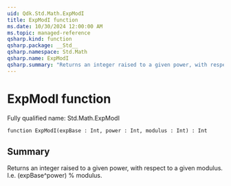 ```yaml
---
uid: Qdk.Std.Math.ExpModI
title: ExpModI function
ms.date: 10/30/2024 12:00:00 AM
ms.topic: managed-reference
qsharp.kind: function
qsharp.package: __Std__
qsharp.namespace: Std.Math
qsharp.name: ExpModI
qsharp.summary: "Returns an integer raised to a given power, with respect to a given modulus. I.e. (expBase^power) % modulus."
---
```


# ExpModI function

Fully qualified name: Std.Math.ExpModI

```qsharp
function ExpModI(expBase : Int, power : Int, modulus : Int) : Int
```

## Summary
Returns an integer raised to a given power, with respect to a given
modulus. I.e. (expBase^power) % modulus.
